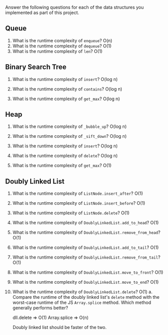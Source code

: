 Answer the following questions for each of the data structures you implemented as part of this project.

## Queue

1. What is the runtime complexity of `enqueue`?
    O(n)
2. What is the runtime complexity of `dequeue`?
    O(1)
3. What is the runtime complexity of `len`?
    O(1)
## Binary Search Tree

1. What is the runtime complexity of `insert`? 
    O(log n)

2. What is the runtime complexity of `contains`?
    O(log n)

3. What is the runtime complexity of `get_max`?    O(log n)

## Heap

1. What is the runtime complexity of `_bubble_up`?
    O(log n)

2. What is the runtime complexity of `_sift_down`?
    O(log n)

3. What is the runtime complexity of `insert`?
    O(log n)

4. What is the runtime complexity of `delete`?
    O(log n)
5. What is the runtime complexity of `get_max`?
    O(1)

## Doubly Linked List

1. What is the runtime complexity of `ListNode.insert_after`?
    O(1)
2. What is the runtime complexity of `ListNode.insert_before`?
    O(1)
3. What is the runtime complexity of `ListNode.delete`?
    O(1)
4. What is the runtime complexity of `DoublyLinkedList.add_to_head`?
    O(1)
5. What is the runtime complexity of `DoublyLinkedList.remove_from_head`?
    O(1)
6. What is the runtime complexity of `DoublyLinkedList.add_to_tail`?
    O(1)
7. What is the runtime complexity of `DoublyLinkedList.remove_from_tail`?
    O(1)
8. What is the runtime complexity of `DoublyLinkedList.move_to_front`?
    O(1)
9. What is the runtime complexity of `DoublyLinkedList.move_to_end`?
    O(1)
10. What is the runtime complexity of `DoublyLinkedList.delete`?
    O(1)
    a. Compare the runtime of the doubly linked list's `delete` method with the worst-case runtime of the JS `Array.splice` method. Which method generally performs better?

    dll.delete => O(1)
    Array.splice => O(n)
    
    Doubly linked list should be faster of the two.